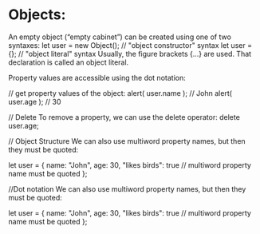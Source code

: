 # Objects: 

An empty object (“empty cabinet”) can be created using one of two syntaxes:
let user = new Object(); // "object constructor" syntax
let user = {};  // "object literal" syntax
Usually, the figure brackets {...} are used. That declaration is called an object literal.

Property values are accessible using the dot notation:

// get property values of the object:
alert( user.name ); // John
alert( user.age ); // 30

// Delete
To remove a property, we can use the delete operator:
delete user.age;

// Object Structure
We can also use multiword property names, but then they must be quoted:

let user = {
  name: "John",
  age: 30,
  "likes birds": true  // multiword property name must be quoted
};

//Dot notation
We can also use multiword property names, but then they must be quoted:

let user = {
  name: "John",
  age: 30,
  "likes birds": true  // multiword property name must be quoted
};